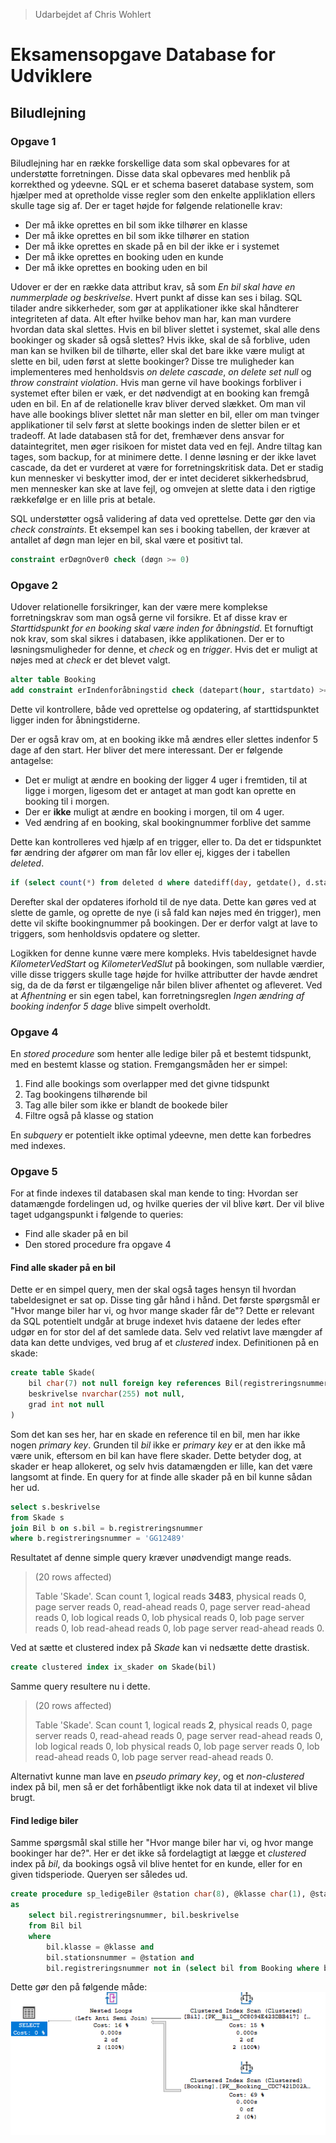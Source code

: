 > Udarbejdet af Chris Wohlert

# Eksamensopgave Database for Udviklere
## Biludlejning

### Opgave 1

Biludlejning har en række forskellige data som skal opbevares for at understøtte forretningen. Disse data skal opbevares med henblik på korrekthed og ydeevne. SQL er et schema baseret database system, som hjælper med at opretholde visse regler som den enkelte appliklation ellers skulle tage sig af.
Der er taget højde for følgende relationelle krav:
 - Der må ikke oprettes en bil som ikke tilhører en klasse
 - Der må ikke oprettes en bil som ikke tilhører en station
 - Der må ikke oprettes en skade på en bil der ikke er i systemet
 - Der må ikke oprettes en booking uden en kunde
 - Der må ikke oprettes en booking uden en bil

Udover er der en række data attribut krav, så som *En bil skal have en nummerplade og beskrivelse*. Hvert punkt af disse kan ses i bilag. SQL tilader andre sikkerheder, som gør at applikationer ikke skal håndterer integriteten af data. Alt efter hvilke behov man har, kan man vurdere hvordan data skal slettes. Hvis en bil bliver slettet i systemet, skal alle dens bookinger og skader så også slettes? Hvis ikke, skal de så forblive, uden man kan se hvilken bil de tilhørte, eller skal det bare ikke være muligt at slette en bil, uden først at slette bookinger?
Disse tre muligheder kan implementeres med henholdsvis *on delete cascade*, *on delete set null* og *throw constraint violation*. Hvis man gerne vil have bookings forbliver i systemet efter bilen er væk, er det nødvendigt at en booking kan fremgå uden en bil. En af de relationelle krav bliver derved slækket. Om man vil have alle bookings bliver slettet når man sletter en bil, eller om man tvinger applikationer til selv først at slette bookings inden de sletter bilen er et tradeoff. At lade databasen stå for det, fremhæver dens ansvar for dataintegritet, men øger risikoen for mistet data ved en fejl. Andre tiltag kan tages, som backup, for at minimere dette. I denne løsning er der ikke lavet cascade, da det er vurderet at være for forretningskritisk data. Det er stadig kun mennesker vi beskytter imod, der er intet decideret sikkerhedsbrud, men mennesker kan ske at lave fejl, og omvejen at slette data i den rigtige rækkefølge er en lille pris at betale.

SQL understøtter også validering af data ved oprettelse. Dette gør den via *check constraints*. Et eksempel kan ses i booking tabellen, der kræver at antallet af døgn man lejer en bil, skal være et positivt tal.

```sql
constraint erDøgnOver0 check (døgn >= 0)
```

### Opgave 2

Udover relationelle forsikringer, kan der være mere komplekse forretningskrav som man også gerne vil forsikre. Et af disse krav er *Starttidspunkt for en booking skal være inden for åbningstid*. Et fornuftigt nok krav, som skal sikres i databasen, ikke applikationen. Der er to løsningsmuligheder for denne, et *check* og en *trigger*. Hvis det er muligt at nøjes med at *check* er det blevet valgt.

```sql
alter table Booking
add constraint erIndenforåbningstid check (datepart(hour, startdato) >= 6 and datepart(hour, startdato) < 20 and startdato > getdate())
```
Dette vil kontrollere, både ved oprettelse og opdatering, af starttidspunktet ligger inden for åbningstiderne.

Der er også krav om, at en booking ikke må ændres eller slettes indenfor 5 dage af den start. Her bliver det mere interessant. Der er følgende antagelse:
- Det er muligt at ændre en booking der ligger 4 uger i fremtiden, til at ligge i morgen, ligesom det er antaget at man godt kan oprette en booking til i morgen.
- Der er **ikke** muligt at ændre en booking i morgen, til om 4 uger.
- Ved ændring af en booking, skal bookingnummer forblive det samme

Dette kan kontrolleres ved hjælp af en trigger, eller to. Da det er tidspunktet før ændring der afgører om man får lov eller ej, kigges der i tabellen *deleted*.
```sql
if (select count(*) from deleted d where datediff(day, getdate(), d.startdato) <= 5) > 0
```
Derefter skal der opdateres iforhold til de nye data. Dette kan gøres ved at slette de gamle, og oprette de nye (i så fald kan nøjes med én trigger), men dette vil skifte bookingnummer på bookingen. Der er derfor valgt at lave to triggers, som henholdsvis opdatere og sletter.

Logikken for denne kunne være mere kompleks. Hvis tabeldesignet havde *KilometerVedStart* og *KilometerVedSlut* på bookingen, som nullable værdier, ville disse triggers skulle tage højde for hvilke attributter der havde ændret sig, da de da først er tilgængelige når bilen bliver afhentet og afleveret. Ved at *Afhentning* er sin egen tabel, kan forretningsreglen *Ingen ændring af booking indenfor 5 dage* blive simpelt overholdt.

### Opgave 4

En *stored procedure* som henter alle ledige biler på et bestemt tidspunkt, med en bestemt klasse og station. Fremgangsmåden her er simpel: 
  1. Find alle bookings som overlapper med det givne tidspunkt
  2. Tag bookingens tilhørende bil
  3. Tag alle biler som ikke er blandt de bookede biler
  4. Filtre også på klasse og station

En *subquery* er potentielt ikke optimal ydeevne, men dette kan forbedres med indexes.

### Opgave 5

For at finde indexes til databasen skal man kende to ting: Hvordan ser datamængde fordelingen ud, og hvilke queries der vil blive kørt.
Der vil blive taget udgangspunkt i følgende to queries:
- Find alle skader på en bil
- Den stored procedure fra opgave 4

#### Find alle skader på en bil

Dette er en simpel query, men der skal også tages hensyn til hvordan tabeldesignet er sat op. Disse ting går hånd i hånd. Det første spørgsmål er "Hvor mange biler har vi, og hvor mange skader får de"? Dette er relevant da SQL potentielt undgår at bruge indexet hvis dataene der ledes efter udgør en for stor del af det samlede data. Selv ved relativt lave mængder af data kan dette undviges, ved brug af et *clustered* index. 
Definitionen på en skade:
```sql
create table Skade(
	bil char(7) not null foreign key references Bil(registreringsnummer),
	beskrivelse nvarchar(255) not null,
	grad int not null
)
```

Som det kan ses her, har en skade en reference til en bil, men har ikke nogen *primary key*. Grunden til *bil* ikke er *primary key* er at den ikke må være unik, eftersom en bil kan have flere skader. Dette betyder dog, at skader er heap allokeret, og selv hvis datamængden er lille, kan det være langsomt at finde. En query for at finde alle skader på en bil kunne sådan her ud.
```sql
select s.beskrivelse 
from Skade s
join Bil b on s.bil = b.registreringsnummer
where b.registreringsnummer = 'GG12489'
```
Resultatet af denne simple query kræver unødvendigt mange reads.

> (20 rows affected)
> 
> Table 'Skade'. Scan count 1, logical reads **3483**, physical reads 0, page server reads 0, read-ahead reads 0, page server read-ahead reads 0, lob logical reads 0, lob physical reads 0, lob page server reads 0, lob read-ahead reads 0, lob page server read-ahead reads 0.

Ved at sætte et clustered index på *Skade* kan vi nedsætte dette drastisk.
```sql
create clustered index ix_skader on Skade(bil)
```
Samme query resultere nu i dette.

> (20 rows affected)
> 
> Table 'Skade'. Scan count 1, logical reads **2**, physical reads 0, page server reads 0, read-ahead reads 0, page server read-ahead reads 0, lob logical reads 0, lob physical reads 0, lob page server reads 0, lob read-ahead reads 0, lob page server read-ahead reads 0.

Alternativt kunne man lave en *pseudo primary key*, og et *non-clustered* index på bil, men så er det forhåbentligt ikke nok data til at indexet vil blive brugt. 

#### Find ledige biler

Samme spørgsmål skal stille her "Hvor mange biler har vi, og hvor mange bookinger har de?". Her er det ikke så fordelagtigt at lægge et *clustered* index på *bil*, da bookings også vil blive hentet for en kunde, eller for en given tidsperiode. Queryen ser således ud.
```sql
create procedure sp_ledigeBiler @station char(8), @klasse char(1), @startdato datetime, @døgn int
as
	select bil.registreringsnummer, bil.beskrivelse
	from Bil bil
	where 
		bil.klasse = @klasse and 
		bil.stationsnummer = @station and
		bil.registreringsnummer not in (select bil from Booking where booking.startdato <= dateadd(day, @døgn, @startdato) and dateadd(day, booking.døgn, booking.startdato) >= @startdato)
```
Dette gør den på følgende måde:
![alt text](https://github.com/ChrisWohlert/DatabaseEksamen/blob/main/ledige_biler_uden_index.png?raw=true)
